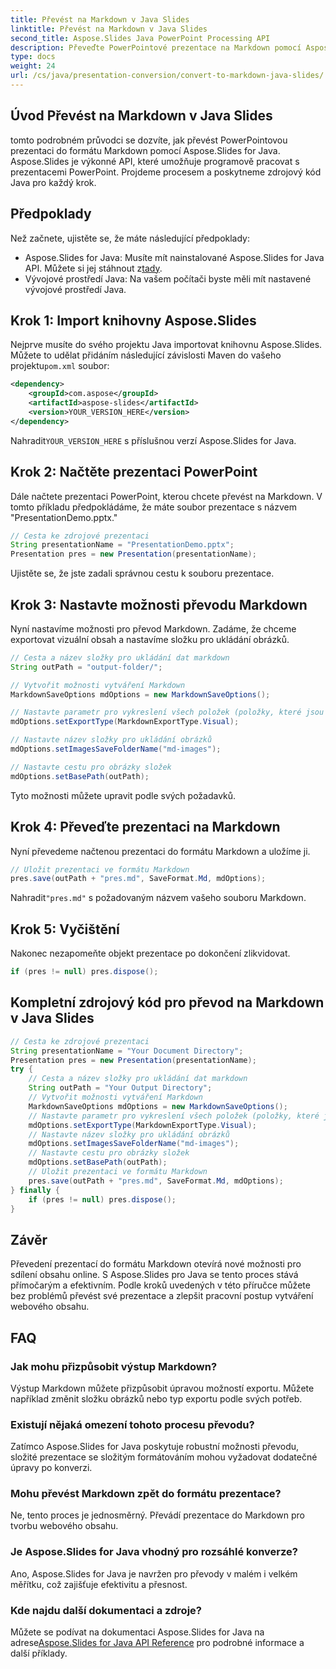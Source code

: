 ```yaml
---
title: Převést na Markdown v Java Slides
linktitle: Převést na Markdown v Java Slides
second_title: Aspose.Slides Java PowerPoint Processing API
description: Převeďte PowerPointové prezentace na Markdown pomocí Aspose.Slides pro Java. Postupujte podle tohoto podrobného průvodce a bez námahy transformujte své snímky.
type: docs
weight: 24
url: /cs/java/presentation-conversion/convert-to-markdown-java-slides/
---
```


## Úvod Převést na Markdown v Java Slides

tomto podrobném průvodci se dozvíte, jak převést PowerPointovou prezentaci do formátu Markdown pomocí Aspose.Slides for Java. Aspose.Slides je výkonné API, které umožňuje programově pracovat s prezentacemi PowerPoint. Projdeme procesem a poskytneme zdrojový kód Java pro každý krok.

## Předpoklady

Než začnete, ujistěte se, že máte následující předpoklady:

-  Aspose.Slides for Java: Musíte mít nainstalované Aspose.Slides for Java API. Můžete si jej stáhnout z[tady](https://products.aspose.com/slides/java/).
- Vývojové prostředí Java: Na vašem počítači byste měli mít nastavené vývojové prostředí Java.

## Krok 1: Import knihovny Aspose.Slides

 Nejprve musíte do svého projektu Java importovat knihovnu Aspose.Slides. Můžete to udělat přidáním následující závislosti Maven do vašeho projektu`pom.xml` soubor:

```xml
<dependency>
    <groupId>com.aspose</groupId>
    <artifactId>aspose-slides</artifactId>
    <version>YOUR_VERSION_HERE</version>
</dependency>
```

 Nahradit`YOUR_VERSION_HERE` s příslušnou verzí Aspose.Slides for Java.

## Krok 2: Načtěte prezentaci PowerPoint

Dále načtete prezentaci PowerPoint, kterou chcete převést na Markdown. V tomto příkladu předpokládáme, že máte soubor prezentace s názvem "PresentationDemo.pptx."

```java
// Cesta ke zdrojové prezentaci
String presentationName = "PresentationDemo.pptx";
Presentation pres = new Presentation(presentationName);
```

Ujistěte se, že jste zadali správnou cestu k souboru prezentace.

## Krok 3: Nastavte možnosti převodu Markdown

Nyní nastavíme možnosti pro převod Markdown. Zadáme, že chceme exportovat vizuální obsah a nastavíme složku pro ukládání obrázků.

```java
// Cesta a název složky pro ukládání dat markdown
String outPath = "output-folder/";

// Vytvořit možnosti vytváření Markdown
MarkdownSaveOptions mdOptions = new MarkdownSaveOptions();

// Nastavte parametr pro vykreslení všech položek (položky, které jsou seskupeny, se vykreslí společně).
mdOptions.setExportType(MarkdownExportType.Visual);

// Nastavte název složky pro ukládání obrázků
mdOptions.setImagesSaveFolderName("md-images");

// Nastavte cestu pro obrázky složek
mdOptions.setBasePath(outPath);
```

Tyto možnosti můžete upravit podle svých požadavků.

## Krok 4: Převeďte prezentaci na Markdown

Nyní převedeme načtenou prezentaci do formátu Markdown a uložíme ji.

```java
// Uložit prezentaci ve formátu Markdown
pres.save(outPath + "pres.md", SaveFormat.Md, mdOptions);
```

 Nahradit`"pres.md"` s požadovaným názvem vašeho souboru Markdown.

## Krok 5: Vyčištění

Nakonec nezapomeňte objekt prezentace po dokončení zlikvidovat.

```java
if (pres != null) pres.dispose();
```

## Kompletní zdrojový kód pro převod na Markdown v Java Slides

```java
// Cesta ke zdrojové prezentaci
String presentationName = "Your Document Directory";
Presentation pres = new Presentation(presentationName);
try {
	// Cesta a název složky pro ukládání dat markdown
	String outPath = "Your Output Directory";
	// Vytvořit možnosti vytváření Markdown
	MarkdownSaveOptions mdOptions = new MarkdownSaveOptions();
	// Nastavte parametr pro vykreslení všech položek (položky, které jsou seskupeny, se vykreslí společně).
	mdOptions.setExportType(MarkdownExportType.Visual);
	// Nastavte název složky pro ukládání obrázků
	mdOptions.setImagesSaveFolderName("md-images");
	// Nastavte cestu pro obrázky složek
	mdOptions.setBasePath(outPath);
	// Uložit prezentaci ve formátu Markdown
	pres.save(outPath + "pres.md", SaveFormat.Md, mdOptions);
} finally {
	if (pres != null) pres.dispose();
}
```

## Závěr

Převedení prezentací do formátu Markdown otevírá nové možnosti pro sdílení obsahu online. S Aspose.Slides pro Java se tento proces stává přímočarým a efektivním. Podle kroků uvedených v této příručce můžete bez problémů převést své prezentace a zlepšit pracovní postup vytváření webového obsahu.

## FAQ

### Jak mohu přizpůsobit výstup Markdown?

Výstup Markdown můžete přizpůsobit úpravou možností exportu. Můžete například změnit složku obrázků nebo typ exportu podle svých potřeb.

### Existují nějaká omezení tohoto procesu převodu?

Zatímco Aspose.Slides for Java poskytuje robustní možnosti převodu, složité prezentace se složitým formátováním mohou vyžadovat dodatečné úpravy po konverzi.

### Mohu převést Markdown zpět do formátu prezentace?

Ne, tento proces je jednosměrný. Převádí prezentace do Markdown pro tvorbu webového obsahu.

### Je Aspose.Slides for Java vhodný pro rozsáhlé konverze?

Ano, Aspose.Slides for Java je navržen pro převody v malém i velkém měřítku, což zajišťuje efektivitu a přesnost.

### Kde najdu další dokumentaci a zdroje?

 Můžete se podívat na dokumentaci Aspose.Slides for Java na adrese[Aspose.Slides for Java API Reference](https://reference.aspose.com/slides/java/) pro podrobné informace a další příklady.